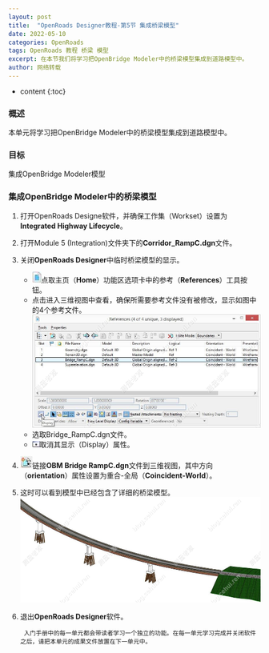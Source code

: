 ```yaml
---
layout: post
title:  "OpenRoads Designer教程-第5节 集成桥梁模型"
date: 2022-05-10
categories: OpenRoads
tags: OpenRoads 教程 桥梁 模型
excerpt: 在本节我们将学习把OpenBridge Modeler中的桥梁模型集成到道路模型中。
author: 网络转载
---
```

* content
{:toc}

### 概述
本单元将学习把OpenBridge Modeler中的桥梁模型集成到道路模型中。
 
### 目标
集成OpenBridge Modeler模型

### 集成OpenBridge Modeler中的桥梁模型
1. 打开OpenRoads Designe软件，并确保工作集（Workset）设置为**Integrated Highway Lifecycle**。
2. 打开Module 5 (Integration)文件夹下的**Corridor_RampC.dgn**文件。
3. 关闭**OpenRoads Designer**中临时桥梁模型的显示。
   - ![](/img/2022/2022-09-09-08-28-45.png)点取主页（**Home**）功能区选项卡中的参考（**References**）工具按钮。
   - 点击进入三维视图中查看，确保所需要参考文件没有被修改，显示如图中的4个参考文件。
![](/img/2022/2022-09-09-08-26-50.png)
   - 选取Bridge_RampC.dgn文件。
   - ![](/img/2022/2022-09-09-08-29-00.png)取消其显示（Display）属性。
4. ![](/img/2022/2022-09-09-08-29-12.png)链接**OBM Bridge RampC.dgn**文件到三维视图，其中方向（**orientation**）属性设置为重合-全局（**Coincident-World**）。
5. 这时可以看到模型中已经包含了详细的桥梁模型。
![](/img/2022/2022-09-09-08-27-10.png) 
6. 退出**OpenRoads Designer**软件。
 
        入门手册中的每一单元都会带读者学习一个独立的功能。在每一单元学习完成并关闭软件之后，请把本单元的成果文件放置在下一单元中。